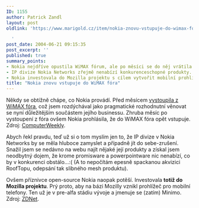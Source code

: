 ```yaml
---
ID: 1155
author: Patrick Zandl
layout: post
oldlink: 'https://www.marigold.cz/item/nokia-znovu-vstupuje-do-wimax-fora

  '
post_date: 2004-06-21 09:15:35
post_excerpt: ''
published: true
summary_points:
- Nokia nejdříve opustila WiMAX fórum, ale po měsíci se do něj vrátila.
- IP divize Nokia Networks zřejmě nenabízí konkurenceschopné produkty.
- Nokia investovala do Mozilla projektu s cílem vytvořit mobilní prohlížeč Minimo.
title: "Nokia znovu vstupuje do WiMAX fóra"
---
```


<p>
Někdy se obtížně chápe, co Nokia provádí. Před měsícem <a href="/?itemid=1040">vystoupila z WiMAX fóra</a>, což jsem rozdýchával jako pragmatické rozhodnutní věnovat se nyní důležitějším součástem jejího businessu. Zhruba měsíc po vystoupení z fóra ovšem Nokia prohlásila, že do WiMAX fóra opět vstupuje. Zdroj: <a href="http://www.computerweekly.com/articles/article.asp?liArticleID=131392&#038;liArticleTypeID=1&#038;liCategoryID=1&#038;liChannelID=7&#038;liFlavourID=1&#038;sSearch=&#038;nPage=1">ComputerWeekly</a>.</p>
<p>
Abych řekl pravdu, teď už si o tom myslím jen to, že IP divize v Nokia Networks by se měla hluboce zamyslet a případně jít do sebe-zrušení. Snažil jsem se nedávno na webu najít nějaké její produkty a získal jsem neodbytný dojem, že krome promisware a powerpointware nic nenabízí, co by v konkurenci obstálo...:( (A to nepočítám epesně spackanou akvizici RoofTopu, odepsání tak slibného mesh produktu). </p>
<p>
Ovšem příznivce open-source Nokia naopak potěší. Investovala <strong>totiž do Mozilla projektu</strong>. Prý proto, aby na bázi Mozilly vznikl prohlížeč pro mobilní telefony. Ten už je v pre-alfa stádiu vývoje a jmenuje se (zatím) Minimo. Zdroj: <a href="http://www.zdnet.com.au/news/software/0,2000061733,39151110,00.htm">ZDNet</a>.</p>